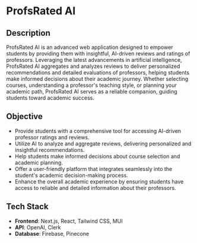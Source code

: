 # ProfsRated AI

## Description
ProfsRated AI is an advanced web application designed to empower students by providing them with insightful, AI-driven reviews and ratings of professors. Leveraging the latest advancements in artificial intelligence, ProfsRated AI aggregates and analyzes reviews to deliver personalized recommendations and detailed evaluations of professors, helping students make informed decisions about their academic journey. Whether selecting courses, understanding a professor's teaching style, or planning your academic path, ProfsRated AI serves as a reliable companion, guiding students toward academic success.

## Objective
- Provide students with a comprehensive tool for accessing AI-driven professor ratings and reviews.
- Utilize AI to analyze and aggregate reviews, delivering personalized and insightful recommendations.
- Help students make informed decisions about course selection and academic planning.
- Offer a user-friendly platform that integrates seamlessly into the student's academic decision-making process.
- Enhance the overall academic experience by ensuring students have access to reliable and detailed information about their professors.

## Tech Stack
- **Frontend**: Next.js, React, Tailwind CSS, MUI
- **API**: OpenAI, Clerk
- **Database**: Firebase, Pinecone
